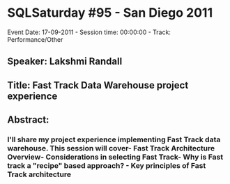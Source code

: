 # SQLSaturday #95 - San Diego 2011
Event Date: 17-09-2011 - Session time: 00:00:00 - Track: Performance/Other
## Speaker: Lakshmi Randall
## Title: Fast Track Data Warehouse project experience
## Abstract:
### I'll share my  project experience implementing Fast Track data warehouse. This session will cover- Fast Track Architecture Overview- Considerations in selecting Fast Track- Why is Fast track a "recipe" based approach? - Key principles of Fast Track architecture
